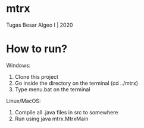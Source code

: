 # mtrx
Tugas Besar Algeo I | 2020

# How to run?

Windows:
1. Clone this project
2. Go inside the directory on the terminal (cd ../mtrx)
2. Type menu.bat on the terminal

Linux/MacOS:
1. Compile all .java files in src to somewhere
2. Run using java mtrx.MtrxMain
